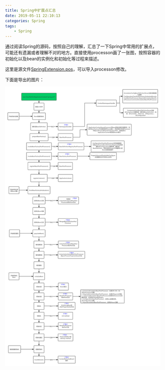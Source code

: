 ```yaml
---
title: Spring中扩展点汇总
date: 2019-05-11 22:10:13
categories: Spring
tags:
	- Spring
---
```

通过阅读Spring的源码，按照自己的理解，汇总了一下Spring中常用的扩展点，可能还有遗漏或者理解不对的地方。直接使用processon画了一张图，按照容器的初始化以及bean的实例化和初始化等过程来描述。

<!-- more -->

这里是源文件[SpringExtension.pos](SpringExtension.pos)，可以导入processon修改。

下面是导出的图片：

![Sping中扩展点汇总](./Spring中扩展点汇总/SpringExtension.png)
